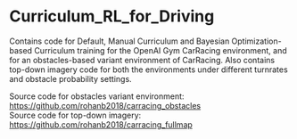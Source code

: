 # Curriculum_RL_for_Driving

Contains code for Default, Manual Curriculum and Bayesian Optimization-based Curriculum training for the OpenAI Gym CarRacing environment, and for an obstacles-based variant environment of CarRacing. Also contains top-down imagery code for both the environments under different turnrates and obstacle probability settings. 

Source code for obstacles variant environment: https://github.com/rohanb2018/carracing_obstacles     
Source code for top-down imagery: https://github.com/rohanb2018/carracing_fullmap   

  

